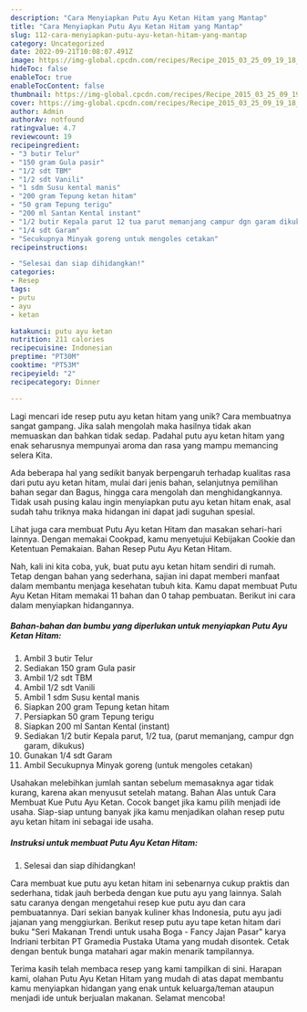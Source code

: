 ```yaml
---
description: "Cara Menyiapkan Putu Ayu Ketan Hitam yang Mantap"
title: "Cara Menyiapkan Putu Ayu Ketan Hitam yang Mantap"
slug: 112-cara-menyiapkan-putu-ayu-ketan-hitam-yang-mantap
category: Uncategorized
date: 2022-09-21T10:08:07.491Z
image: https://img-global.cpcdn.com/recipes/Recipe_2015_03_25_09_19_18_920_00b807ebdff45a424462/680x482cq70/putu-ayu-ketan-hitam-foto-resep-utama.jpg
hideToc: false
enableToc: true
enableTocContent: false
thumbnail: https://img-global.cpcdn.com/recipes/Recipe_2015_03_25_09_19_18_920_00b807ebdff45a424462/680x482cq70/putu-ayu-ketan-hitam-foto-resep-utama.jpg
cover: https://img-global.cpcdn.com/recipes/Recipe_2015_03_25_09_19_18_920_00b807ebdff45a424462/680x482cq70/putu-ayu-ketan-hitam-foto-resep-utama.jpg
author: Admin
authorAv: notfound
ratingvalue: 4.7
reviewcount: 19
recipeingredient:
- "3 butir Telur"
- "150 gram Gula pasir"
- "1/2 sdt TBM"
- "1/2 sdt Vanili"
- "1 sdm Susu kental manis"
- "200 gram Tepung ketan hitam"
- "50 gram Tepung terigu"
- "200 ml Santan Kental instant"
- "1/2 butir Kepala parut 12 tua parut memanjang campur dgn garam dikukus"
- "1/4 sdt Garam"
- "Secukupnya Minyak goreng untuk mengoles cetakan"
recipeinstructions:

- "Selesai dan siap dihidangkan!"
categories:
- Resep
tags:
- putu
- ayu
- ketan

katakunci: putu ayu ketan 
nutrition: 211 calories
recipecuisine: Indonesian
preptime: "PT30M"
cooktime: "PT53M"
recipeyield: "2"
recipecategory: Dinner

---
```





Lagi mencari ide resep putu ayu ketan hitam yang unik? Cara membuatnya sangat gampang. Jika salah mengolah maka hasilnya tidak akan memuaskan dan bahkan tidak sedap. Padahal putu ayu ketan hitam yang enak seharusnya mempunyai aroma dan rasa yang mampu memancing selera Kita.





Ada beberapa hal yang sedikit banyak berpengaruh terhadap kualitas rasa dari putu ayu ketan hitam, mulai dari jenis bahan, selanjutnya pemilihan bahan segar dan Bagus, hingga cara mengolah dan menghidangkannya. Tidak usah pusing kalau ingin menyiapkan putu ayu ketan hitam enak,      asal sudah tahu triknya maka hidangan ini dapat jadi suguhan spesial.














Lihat juga cara membuat Putu Ayu ketan Hitam dan masakan sehari-hari lainnya. Dengan memakai Cookpad, kamu menyetujui Kebijakan Cookie dan Ketentuan Pemakaian. Bahan Resep Putu Ayu Ketan Hitam.






Nah, kali ini kita coba, yuk, buat putu ayu ketan hitam sendiri di rumah. Tetap dengan bahan yang sederhana, sajian ini dapat memberi manfaat dalam membantu menjaga kesehatan tubuh kita. Kamu dapat membuat Putu Ayu Ketan Hitam memakai 11 bahan dan 0 tahap pembuatan. Berikut ini cara dalam menyiapkan hidangannya.

<!--inarticleads1-->

##### Bahan-bahan dan bumbu yang diperlukan untuk menyiapkan Putu Ayu Ketan Hitam:

1. Ambil 3 butir Telur
1. Sediakan 150 gram Gula pasir
1. Ambil 1/2 sdt TBM
1. Ambil 1/2 sdt Vanili
1. Ambil 1 sdm Susu kental manis
1. Siapkan 200 gram Tepung ketan hitam
1. Persiapkan 50 gram Tepung terigu
1. Siapkan 200 ml Santan Kental (instant)
1. Sediakan 1/2 butir Kepala parut, 1/2 tua, (parut memanjang, campur dgn garam, dikukus)
1. Gunakan 1/4 sdt Garam
1. Ambil Secukupnya Minyak goreng (untuk mengoles cetakan)


Usahakan melebihkan jumlah santan sebelum memasaknya agar tidak kurang, karena akan menyusut setelah matang. Bahan Alas untuk Cara Membuat Kue Putu Ayu Ketan. Cocok banget jika kamu pilih menjadi ide usaha. Siap-siap untung banyak jika kamu menjadikan olahan resep putu ayu ketan hitam ini sebagai ide usaha. 

<!--inarticleads2-->

##### Instruksi untuk membuat Putu Ayu Ketan Hitam:


1. Selesai dan siap dihidangkan!

Cara membuat kue putu ayu ketan hitam ini sebenarnya cukup praktis dan sederhana, tidak jauh berbeda dengan kue putu ayu yang lainnya. Salah satu caranya dengan mengetahui resep kue putu ayu dan cara pembuatannya. Dari sekian banyak kuliner khas Indonesia, putu ayu jadi jajanan yang menggiurkan. Berikut resep putu ayu tape ketan hitam dari buku &#34;Seri Makanan Trendi untuk usaha Boga - Fancy Jajan Pasar&#34; karya Indriani terbitan PT Gramedia Pustaka Utama yang mudah disontek. Cetak dengan bentuk bunga matahari agar makin menarik tampilannya. 

Terima kasih telah membaca resep yang kami tampilkan di sini. Harapan kami, olahan Putu Ayu Ketan Hitam yang mudah di atas dapat membantu kamu menyiapkan hidangan yang enak untuk keluarga/teman ataupun menjadi ide untuk berjualan makanan. Selamat mencoba!
